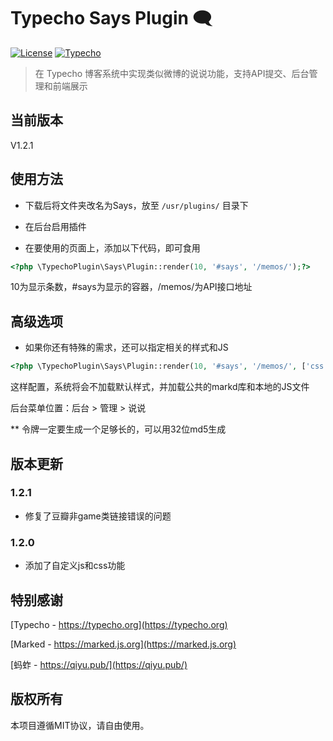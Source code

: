 # Typecho Says Plugin 🗨️

[![License](https://img.shields.io/badge/License-MIT-blue.svg)](LICENSE)
[![Typecho](https://img.shields.io/badge/Typecho-1.2+-green.svg)](https://typecho.org)

> 在 Typecho 博客系统中实现类似微博的说说功能，支持API提交、后台管理和前端展示

## 当前版本
V1.2.1

## 使用方法

- 下载后将文件夹改名为Says，放至 `/usr/plugins/` 目录下

- 在后台启用插件

- 在要使用的页面上，添加以下代码，即可食用

```php
<?php \TypechoPlugin\Says\Plugin::render(10, '#says', '/memos/');?>
```
10为显示条数，#says为显示的容器，/memos/为API接口地址

## 高级选项

- 如果你还有特殊的需求，还可以指定相关的样式和JS

```php
<?php \TypechoPlugin\Says\Plugin::render(10, '#says', '/memos/', ['css' => '', 'markdown' => 'https://cdnjs.cloudflare.com/ajax/libs/marked/15.0.7/marked.min.js', 'js' => './says.js']);?>
```
这样配置，系统将会不加载默认样式，并加载公共的markd库和本地的JS文件

后台菜单位置：后台 > 管理 > 说说

** 令牌一定要生成一个足够长的，可以用32位md5生成

## 版本更新

### 1.2.1
 - 修复了豆瓣非game类链接错误的问题

### 1.2.0
 - 添加了自定义js和css功能

## 特别感谢

[Typecho - https://typecho.org](https://typecho.org)

[Marked - https://marked.js.org](https://marked.js.org)

[蚂蚱 - https://qiyu.pub/](https://qiyu.pub/)

## 版权所有
本项目遵循MIT协议，请自由使用。